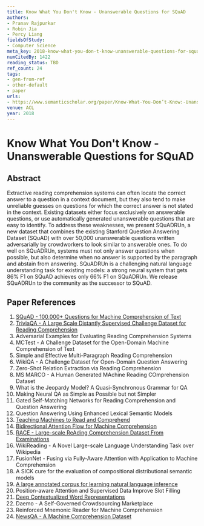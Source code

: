 ```yaml
---
title: Know What You Don't Know - Unanswerable Questions for SQuAD
authors:
- Pranav Rajpurkar
- Robin Jia
- Percy Liang
fieldsOfStudy:
- Computer Science
meta_key: 2018-know-what-you-don-t-know-unanswerable-questions-for-squad
numCitedBy: 1422
reading_status: TBD
ref_count: 24
tags:
- gen-from-ref
- other-default
- paper
urls:
- https://www.semanticscholar.org/paper/Know-What-You-Don’t-Know:-Unanswerable-Questions-Rajpurkar-Jia/4d1c856275744c0284312a3a50efb6ca9dc4cd4c?sort=total-citations
venue: ACL
year: 2018
---
```


# Know What You Don't Know - Unanswerable Questions for SQuAD

## Abstract

Extractive reading comprehension systems can often locate the correct answer to a question in a context document, but they also tend to make unreliable guesses on questions for which the correct answer is not stated in the context. Existing datasets either focus exclusively on answerable questions, or use automatically generated unanswerable questions that are easy to identify. To address these weaknesses, we present SQuADRUn, a new dataset that combines the existing Stanford Question Answering Dataset (SQuAD) with over 50,000 unanswerable questions written adversarially by crowdworkers to look similar to answerable ones. To do well on SQuADRUn, systems must not only answer questions when possible, but also determine when no answer is supported by the paragraph and abstain from answering. SQuADRUn is a challenging natural language understanding task for existing models: a strong neural system that gets 86% F1 on SQuAD achieves only 66% F1 on SQuADRUn. We release SQuADRUn to the community as the successor to SQuAD.

## Paper References

1. [SQuAD - 100,000+ Questions for Machine Comprehension of Text](2016-squad-100-000-questions-for-machine-comprehension-of-text)
2. [TriviaQA - A Large Scale Distantly Supervised Challenge Dataset for Reading Comprehension](2017-triviaqa-a-large-scale-distantly-supervised-challenge-dataset-for-reading-comprehension)
3. Adversarial Examples for Evaluating Reading Comprehension Systems
4. MCTest - A Challenge Dataset for the Open-Domain Machine Comprehension of Text
5. Simple and Effective Multi-Paragraph Reading Comprehension
6. WikiQA - A Challenge Dataset for Open-Domain Question Answering
7. Zero-Shot Relation Extraction via Reading Comprehension
8. MS MARCO - A Human Generated MAchine Reading COmprehension Dataset
9. What is the Jeopardy Model? A Quasi-Synchronous Grammar for QA
10. Making Neural QA as Simple as Possible but not Simpler
11. Gated Self-Matching Networks for Reading Comprehension and Question Answering
12. Question Answering Using Enhanced Lexical Semantic Models
13. [Teaching Machines to Read and Comprehend](2015-teaching-machines-to-read-and-comprehend)
14. [Bidirectional Attention Flow for Machine Comprehension](2017-bidirectional-attention-flow-for-machine-comprehension)
15. [RACE - Large-scale ReAding Comprehension Dataset From Examinations](2017-race-large-scale-reading-comprehension-dataset-from-examinations)
16. WikiReading - A Novel Large-scale Language Understanding Task over Wikipedia
17. FusionNet - Fusing via Fully-Aware Attention with Application to Machine Comprehension
18. A SICK cure for the evaluation of compositional distributional semantic models
19. [A large annotated corpus for learning natural language inference](2015-a-large-annotated-corpus-for-learning-natural-language-inference)
20. Position-aware Attention and Supervised Data Improve Slot Filling
21. [Deep Contextualized Word Representations](2018-deep-contextualized-word-representations)
22. Daemo - A Self-Governed Crowdsourcing Marketplace
23. Reinforced Mnemonic Reader for Machine Comprehension
24. [NewsQA - A Machine Comprehension Dataset](2017-newsqa-a-machine-comprehension-dataset)
